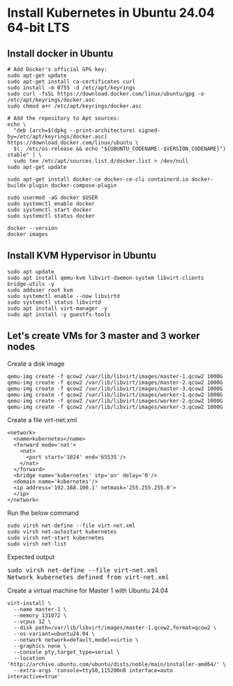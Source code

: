 # Install Kubernetes in Ubuntu 24.04 64-bit LTS

## Install docker in Ubuntu
```
# Add Docker's official GPG key:
sudo apt-get update
sudo apt-get install ca-certificates curl
sudo install -m 0755 -d /etc/apt/keyrings
sudo curl -fsSL https://download.docker.com/linux/ubuntu/gpg -o /etc/apt/keyrings/docker.asc
sudo chmod a+r /etc/apt/keyrings/docker.asc

# Add the repository to Apt sources:
echo \
  "deb [arch=$(dpkg --print-architecture) signed-by=/etc/apt/keyrings/docker.asc] https://download.docker.com/linux/ubuntu \
  $(. /etc/os-release && echo "${UBUNTU_CODENAME:-$VERSION_CODENAME}") stable" | \
  sudo tee /etc/apt/sources.list.d/docker.list > /dev/null
sudo apt-get update

sudo apt-get install docker-ce docker-ce-cli containerd.io docker-buildx-plugin docker-compose-plugin

sudo usermod -aG docker $USER
sudo systemctl enable docker
sudo systemctl start docker
sudo systemctl status docker

docker --version
docker images
```

## Install KVM Hypervisor in Ubuntu
```
sudo apt update
sudo apt install qemu-kvm libvirt-daemon-system libvirt-clients bridge-utils -y
sudo adduser root kvm
sudo systemctl enable --now libvirtd
sudo systemctl status libvirtd
sudo apt install virt-manager -y
sudo apt install -y guestfs-tools
```

## Let's create VMs for 3 master and 3 worker nodes


Create a disk image
```
qemu-img create -f qcow2 /var/lib/libvirt/images/master-1.qcow2 1000G
qemu-img create -f qcow2 /var/lib/libvirt/images/master-2.qcow2 1000G
qemu-img create -f qcow2 /var/lib/libvirt/images/master-3.qcow2 1000G
qemu-img create -f qcow2 /var/lib/libvirt/images/worker-1.qcow2 1000G
qemu-img create -f qcow2 /var/lib/libvirt/images/worker-2.qcow2 1000G
qemu-img create -f qcow2 /var/lib/libvirt/images/worker-3.qcow2 1000G
```

Create a file virt-net.xml
```
<network>
  <name>kubernetes</name>
  <forward mode='nat'>
    <nat>
      <port start='1024' end='65535'/>
    </nat>
  </forward>
  <bridge name='kubernetes' stp='on' delay='0'/>
  <domain name='kubernetes'/>
  <ip address='192.168.100.1' netmask='255.255.255.0'>
  </ip>
</network>  
```

Run the below command
```
sudo virsh net-define --file virt-net.xml
sudo virsh net-autostart kubernetes
sudo virsh net-start kubernetes
sudo virsh net-list
```

Expected output
<pre>
sudo virsh net-define --file virt-net.xml
Network kubernetes defined from virt-net.xml
</pre>

Create a virtual machine for Master 1 with Ubuntu 24.04
```
virt-install \
  --name master-1 \
  --memory 131072 \
  --vcpus 12 \
  --disk path=/var/lib/libvirt/images/master-1.qcow2,format=qcow2 \
  --os-variant=ubuntu24.04 \
  --network network=default,model=virtio \
  --graphics none \
  --console pty,target_type=serial \
  --location 'http://archive.ubuntu.com/ubuntu/dists/noble/main/installer-amd64/' \
  --extra-args 'console=ttyS0,115200n8 interface=auto interactive=true'
```
